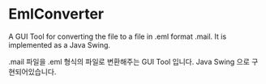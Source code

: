 # EmlConverter

A GUI Tool for converting the file to a file in .eml format .mail.
It is implemented as a Java Swing.

.mail 파일을 .eml 형식의 파일로 변환해주는 GUI Tool 입니다.
Java Swing 으로 구현되어있습니다.
